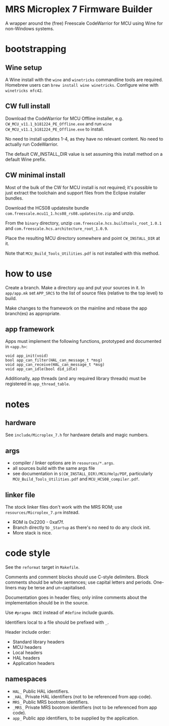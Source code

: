 MRS Microplex 7 Firmware Builder
================================
A wrapper around the (free) Freescale CodeWarrior for MCU using Wine for
non-Windows systems.


bootstrapping
=============

Wine setup
----------
A Wine install with the `wine` and `winetricks` commandline tools are required.
Homebrew users can `brew install wine winetricks`.
Configure wine with `winetricks mfc42`.

CW full install
---------------
Download the CodeWarrior for MCU Offline installer, e.g.
`CW_MCU_v11.1_b181224_PE_Offline.exe` and run 
`wine CW_MCU_v11.1_b181224_PE_Offline.exe` to install.

No need to install updates 1-4, as they have no relevant content. No need to
actually run CodeWarrior.

The default CW_INSTALL_DIR value is set assuming this install method on a
default Wine prefix.

CW minimal install
------------------
Most of the bulk of the CW for MCU install is not required; it's possible to
just extract the toolchain and support files from the Eclipse installer
bundles.

Download the HCS08 updatesite bundle
`com.freescale.mcu11_1.hcs08_rs08.updatesite.zip` and unzip.

From the `binary` directory, unzip `com.freescale.hcs.buildtools_root_1.0.1` 
and `com.freescale.hcs.architecture_root_1.0.9`.

Place the resulting MCU directory somewhere and point `CW_INSTALL_DIR` at it.

Note that `MCU_Build_Tools_Utilities.pdf` is not installed with this method.


how to use
==========

Create a branch. Make a directory `app` and put your sources in it. In
`app/app.mk` set `APP_SRCS` to the list of source files (relative to the top
level) to build.

Make changes to the framework on the mainline and rebase the app branch(es) as
appropriate.

app framework
-------------

Apps must implement the following functions, prototyped and documented in
`<app.h>`:

    void app_init(void)
    bool app_can_filter(HAL_can_message_t *msg)
    void app_can_receive(HAL_can_message_t *msg)
    void app_can_idle(bool did_idle)

Additionally, app threads (and any required library threads) must be registered 
in `app_thread_table`.

notes
=====

hardware
--------
See `include/Microplex_7.h` for hardware details and magic numbers.

args
----
 - compiler / linker options are in `resources/*.args`.
 - all sources build with the same args file
 - see documentation in `$(CW_INSTALL_DIR)/MCU/Help/PDF`, particularly 
   `MCU_Build_Tools_Utilities.pdf` and `MCU_HCS08_compiler.pdf`.

linker file
-----------
The stock linker files don't work with the MRS ROM; use 
`resources/Microplex_7.prm` instead.

 - ROM is 0x2200 - 0xaf7f.
 - Branch directly to `_Startup` as there's no need to do any clock init.
 - More stack is nice.

code style
==========
See the `reformat` target in `Makefile`.

Comments and comment blocks should use C-style delimiters. Block comments 
should be whole sentences; use capital letters and periods. One-liners
may be terse and un-capitalised.

Documentation goes in header files; only inline comments about the
implementation should be in the source.

Use `#pragma ONCE` instead of `#define` include guards.

Identifiers local to a file should be prefixed with `_`.

Header include order:
 - Standard library headers
 - MCU headers
 - Local headers
 - HAL headers
 - Application headers

namespaces
----------
 - `HAL_`      Public HAL identifiers.
 - `_HAL_`     Private HAL identifiers (not to be referenced from app code).
 - `MRS_`      Public MRS bootrom identifiers.
 - `_MRS_`     Private MRS bootrom identifiers (not to be referenced from app code).
 - `app_`      Public app identifiers, to be supplied by the application.

